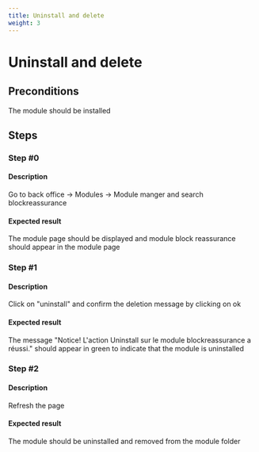 ```yaml
---
title: Uninstall and delete
weight: 3
---
```


# Uninstall and delete

## Preconditions

The module should be installed
## Steps
### Step #0
#### Description
Go to back office -> Modules -> Module manger and search blockreassurance



#### Expected result
The module page should be displayed and module block reassurance should appear in the module page
### Step #1
#### Description
Click on "uninstall" and confirm the deletion message by clicking on ok
#### Expected result
The message "Notice!
L'action Uninstall sur le module blockreassurance a réussi." should appear in green to indicate that the module is uninstalled
### Step #2
#### Description
Refresh the page
#### Expected result
The module should be uninstalled and removed from the module folder
